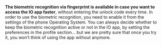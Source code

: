 **The biometric recognition via fingerprint is available in case you want to access the IO app faster**, without entering the unlock code every time. In order to use the biometric recognition, you need to enable it from the settings of the phone Operating System. You can always decide whether to keep the biometric recognition active or not in the IO app, by setting the preferences in the profile section… but we are pretty sure that once you try it, you won’t think of using the app without anymore.
